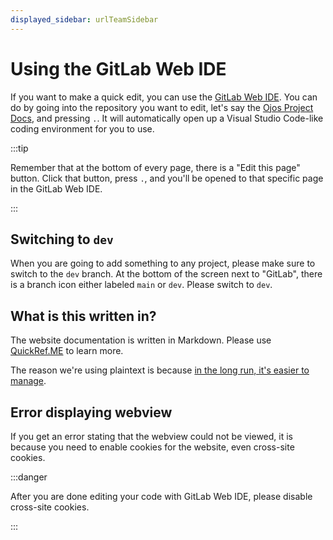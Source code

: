 ```yaml
---
displayed_sidebar: urlTeamSidebar
---
```


# Using the GitLab Web IDE

If you want to make a quick edit, you can use the
[GitLab Web IDE](https://docs.gitlab.com/ee/user/project/web_ide/). You can do
by going into the repository you want to edit, let's say the
[Ojos Project Docs](https://gitlab.com/ojosproject/docs), and pressing `.`. It
will automatically open up a Visual Studio Code-like coding environment for you
to use.

:::tip

Remember that at the bottom of every page, there is a "Edit this page" button.
Click that button, press `.`, and you'll be opened to that specific page in the
GitLab Web IDE.

:::

## Switching to `dev`

When you are going to add something to any project, please make sure to switch
to the `dev` branch. At the bottom of the screen next to "GitLab", there is a
branch icon either labeled `main` or `dev`. Please switch to `dev`.

## What is this written in?

The website documentation is written in Markdown. Please use
[QuickRef.ME](https://quickref.me/markdown) to learn more.

The reason we're using plaintext is because
[in the long run, it's easier to manage](https://www.youtube.com/watch?v=WgV6M1LyfNY&pp=ygUJcGxhaW50ZXh0).

## Error displaying webview

If you get an error stating that the webview could not be viewed, it is because
you need to enable cookies for the website, even cross-site cookies.

:::danger

After you are done editing your code with GitLab Web IDE, please disable
cross-site cookies.

:::
